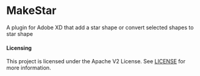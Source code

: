# MakeStar
A plugin for Adobe XD that add a star shape or convert selected shapes to star shape

#### Licensing
This project is licensed under the Apache V2 License. See [LICENSE] for more information.

[LICENSE]:https://github.com/adobe/starter-repo/blob/master/LICENSE
